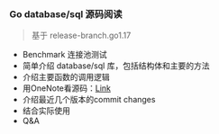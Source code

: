 ### Go database/sql 源码阅读
> 基于 release-branch.go1.17
* Benchmark 连接池测试
* 简单介绍 database/sql 库，包括结构体和主要的方法
* 介绍主要函数的调用逻辑
* 用OneNote看源码：[Link](https://1drv.ms/u/s!Aj5EXSoGCuo4eBZb0BjbPiAMJGQ)
* 介绍最近几个版本的commit changes
* 结合实际使用
* Q&A